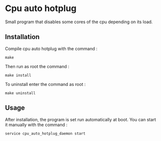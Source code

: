 Cpu auto hotplug
================

Small program that disables some cores of the cpu depending on its load.


Installation
------------

Compile cpu auto hotplug with the command :
```
make
```

Then run as root the command :
```
make install
```

To uninstall enter the command as root :
```
make uninstall
```

Usage
-----

After installation, the program is set run automatically at boot. You can start it manually with the command :
```
service cpu_auto_hotplug_daemon start
```
